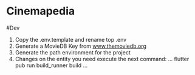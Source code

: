 # Cinemapedia

#Dev

1. Copy the .env.template and rename top .env
2. Generate a MovieDB Key from www.themoviedb.org
3. Generate the path environment for the project 
4. Changes on the entity you need execute the next command:
...
flutter pub run build_runner build
...

